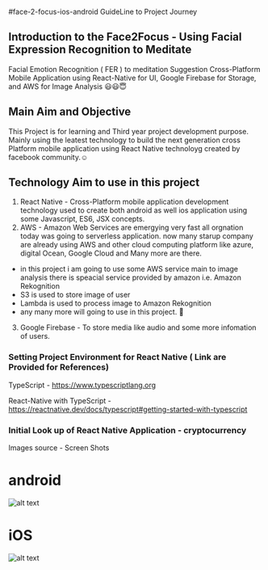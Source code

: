 #face-2-focus-ios-android GuideLine to Project Journey 

## Introduction to the Face2Focus - Using Facial Expression Recognition to Meditate 
Facial Emotion Recognition ( FER ) to meditation Suggestion Cross-Platform Mobile Application using React-Native for UI, Google Firebase for Storage, and AWS for Image Analysis 😃😃😇
## Main Aim and Objective
This Project is for learning and Third year project development purpose. Mainly using the leatest technology to build the next generation cross Platform mobile application using React Native technoloyg created by facebook community.☺️
## Technology Aim to use in this project
1. React Native - Cross-Platform mobile application development technology used to create both android as well ios application using some Javascript, ES6, JSX concepts.
2. AWS - Amazon Web Services are emergying very fast all orgnation today was going to serverless application. now many starup company are already using AWS and other cloud computing platform like azure, digital Ocean, Google Cloud and Many more are there. 
  * in this project i am going to use some AWS service main to image analysis there is speacial service provided by amazon i.e. Amazon Rekognition
  * S3 is used to store image of user 
  * Lambda is used to process image to Amazon Rekognition
  * any many more will going to use in this project. 🙂
3. Google Firebase - To store media like audio and some more infomation of users.

### Setting Project Environment for React Native ( Link are Provided for References)
TypeScript - https://www.typescriptlang.org 

React-Native with TypeScript - https://reactnative.dev/docs/typescript#getting-started-with-typescript

### Initial Look up of React Native Application - cryptocurrency
Images source - Screen Shots
# android
![alt text]('./node_modules/amarkdown-images/Default-Android.png')
# iOS
![alt text]('./node_modules/amarkdown-images/Default-iOS.png')


